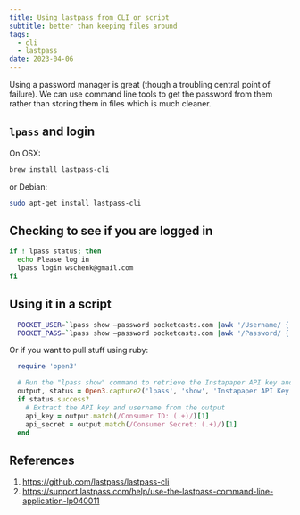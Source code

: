 ```yaml
---
title: Using lastpass from CLI or script
subtitle: better than keeping files around
tags:
  - cli
  - lastpass
date: 2023-04-06
---
```


Using a password manager is great (though a troubling central point of failure).  We can
use command line tools to get the password from them rather than storing them in files which is much cleaner.

## `lpass` and login

On OSX:

```bash
brew install lastpass-cli
```

or Debian:

```bash
sudo apt-get install lastpass-cli
```

## Checking to see if you are logged in

```bash
if ! lpass status; then
  echo Please log in
  lpass login wschenk@gmail.com
fi
```

## Using it in a script

```bash
  POCKET_USER=`lpass show –password pocketcasts.com |awk '/Username/ { print $2}'`
  POCKET_PASS=`lpass show –password pocketcasts.com |awk '/Password/ { print $2}'`
```

Or if you want to pull stuff using ruby:

```ruby
  require 'open3'

  # Run the "lpass show" command to retrieve the Instapaper API key and username
  output, status = Open3.capture2('lpass', 'show', 'Instapaper API Key')
  if status.success?
    # Extract the API key and username from the output
    api_key = output.match(/Consumer ID: (.+)/)[1]
    api_secret = output.match(/Consumer Secret: (.+)/)[1] 
  end
```

## References

1. https://github.com/lastpass/lastpass-cli
2. https://support.lastpass.com/help/use-the-lastpass-command-line-application-lp040011